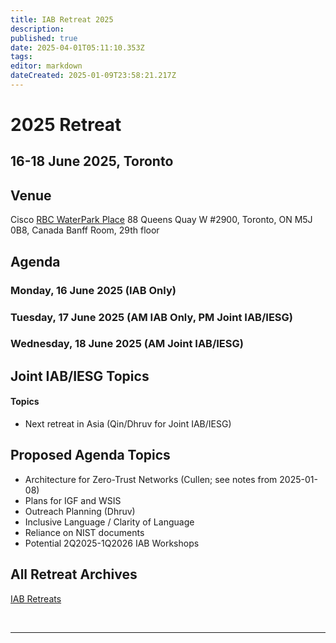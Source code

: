 ```yaml
---
title: IAB Retreat 2025
description: 
published: true
date: 2025-04-01T05:11:10.353Z
tags: 
editor: markdown
dateCreated: 2025-01-09T23:58:21.217Z
---
```


# 2025 Retreat

## 16-18 June 2025, Toronto



## Venue

Cisco
[RBC WaterPark Place](https://www.google.com/maps/place/RBC+WaterPark+Place/@43.6412316,-79.3806854,711m/data=!3m3!1e3!4b1!5s0x882b3757de085e91:0xc359f58994eb5f5!4m6!3m5!1s0x89d4cb2b39ecdfff:0x339b036765fc71b3!8m2!3d43.6412277!4d-79.3781051!16s%2Fg%2F11b6hs_351?entry=ttu&g_ep=EgoyMDI1MDIxMC4wIKXMDSoJLDEwMjExMjM0SAFQAw%3D%3D)
88 Queens Quay W #2900, 
Toronto, ON M5J 0B8, Canada
Banff Room, 29th floor

## Agenda

### Monday, 16 June 2025 (IAB Only)


### Tuesday, 17 June 2025 (AM IAB Only, PM Joint IAB/IESG)

### Wednesday, 18 June 2025 (AM Joint IAB/IESG)




## Joint IAB/IESG Topics


#### Topics

- Next retreat in Asia (Qin/Dhruv for Joint IAB/IESG)


## Proposed Agenda Topics

- Architecture for Zero-Trust Networks (Cullen; see notes from 2025-01-08)
- Plans for IGF and WSIS 
- Outreach Planning (Dhruv)
- Inclusive Language / Clarity of Language
- Reliance on NIST documents
- Potential 2Q2025-1Q2026 IAB Workshops
 
## All Retreat Archives
[IAB Retreats](/group/iab/IAB_Retreats)

&nbsp;
&nbsp;
&nbsp;

---
